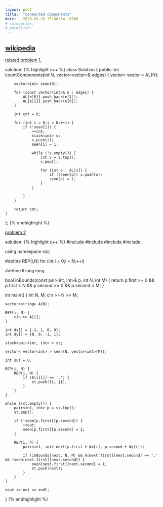 ```yaml
---
layout: post
title:  "connected components"
date:   2023-09-28 15:06:34 -0700
# categories:
# permalink:
---
```


[wikipedia](https://en.wikipedia.org/wiki/Component_(graph_theory))
---

[related problem 1](https://leetcode.com/problems/number-of-connected-components-in-an-undirected-graph/description/), 

solution:
{% highlight c++ %}
class Solution {
public:
    int countComponents(int N, vector<vector<int>>& edges) {
        vector< vector<int> > AL(N);

        vector<int> seen(N);

        for (const vector<int>& e : edges) {
            AL[e[0]].push_back(e[1]);
            AL[e[1]].push_back(e[0]);
        }

        int cnt = 0;

        for (int i = 0;i < N;++i) {
            if (!seen[i]) {
                ++cnt;
                stack<int> s;
                s.push(i);
                seen[i] = 1;

                while (!s.empty()) {
                    int v = s.top();
                    s.pop();

                    for (int o : AL[v]) {
                        if (!seen[o]) s.push(o);
                        seen[o] = 1;
                    }
                }

            }
        }

        return cnt;
    }
};
{% endhighlight %}

[problem 2](https://cses.fi/problemset/task/1192)

solution:
{% highlight c++ %}
#include<iostream>
#include<vector>
#include<stack>
#include<string>

using namespace std;

#define REP(i,N) for (int i = 0;i < N;++i)

#define ll long long

bool inBounds(const pair<int, int>& p, int N, int M) {
	return p.first >= 0 && p.first < N && p.second >= 0 && p.second < M;
}

int main() {
	int N, M;
	cin >> N >> M;

	vector<string> A(N);

	REP(i, N) {
		cin >> A[i];
	}

	int dx[] = {-1, 1, 0, 0};
	int dy[] = {0, 0, -1, 1};

	stack<pair<int, int> > st;

	vector< vector<int> > seen(N, vector<int>(M));

	int out = 0;

	REP(i, N) {
		REP(j, M) {
			if (A[i][j] == '.') {
				st.push({i, j});
			}
		}
	}

	while (!st.empty()) {
		pair<int, int> p = st.top();
		st.pop();

		if (!seen[p.first][p.second]) {
			++out;
			seen[p.first][p.second] = 1;
		}

		REP(i, 4) {
			pair<int, int> next(p.first + dx[i], p.second + dy[i]);

			if (inBounds(next, N, M) && A[next.first][next.second] == '.' && !seen[next.first][next.second]) {
				seen[next.first][next.second] = 1;
				st.push(next);
			}
		}
	}

	cout << out << endl;
}
{% endhighlight %}

